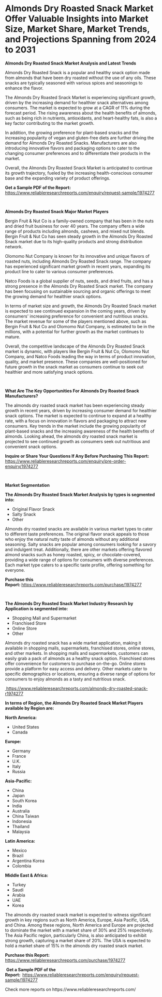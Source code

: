 <p><h1>Almonds Dry Roasted Snack Market Offer Valuable Insights into Market Size, Market Share, Market Trends, and Projections Spanning from 2024 to 2031</h1></p><p><strong>Almonds Dry Roasted Snack Market Analysis and Latest Trends</strong></p>
<p><p>Almonds Dry Roasted Snack is a popular and healthy snack option made from almonds that have been dry roasted without the use of any oils. These snacks are typically seasoned with various spices and seasonings to enhance the flavor.</p><p>The Almonds Dry Roasted Snack Market is experiencing significant growth, driven by the increasing demand for healthier snack alternatives among consumers. The market is expected to grow at a CAGR of 11% during the forecast period. The rising awareness about the health benefits of almonds, such as being rich in nutrients, antioxidants, and heart-healthy fats, is also a key factor contributing to the market growth.</p><p>In addition, the growing preference for plant-based snacks and the increasing popularity of vegan and gluten-free diets are further driving the demand for Almonds Dry Roasted Snacks. Manufacturers are also introducing innovative flavors and packaging options to cater to the changing consumer preferences and to differentiate their products in the market.</p><p>Overall, the Almonds Dry Roasted Snack Market is anticipated to continue its growth trajectory, fueled by the increasing health-conscious consumer base and the expanding variety of product offerings.</p></p>
<p><strong>Get a Sample PDF of the Report:&nbsp;</strong> <a href="https://www.reliableresearchreports.com/enquiry/request-sample/1974277">https://www.reliableresearchreports.com/enquiry/request-sample/1974277</a></p>
<p>&nbsp;</p>
<p><strong>Almonds Dry Roasted Snack Major Market Players</strong></p>
<p><p>Bergin Fruit & Nut Co is a family-owned company that has been in the nuts and dried fruit business for over 40 years. The company offers a wide range of products including almonds, cashews, and mixed nut blends. Bergin Fruit & Nut Co has seen steady growth in the Almonds Dry Roasted Snack market due to its high-quality products and strong distribution network.</p><p>Olomomo Nut Company is known for its innovative and unique flavors of roasted nuts, including Almonds Dry Roasted Snack range. The company has experienced significant market growth in recent years, expanding its product line to cater to various consumer preferences.</p><p>Natco Foods is a global supplier of nuts, seeds, and dried fruits, and has a strong presence in the Almonds Dry Roasted Snack market. The company has been focusing on sustainable sourcing and organic offerings to meet the growing demand for healthier snack options.</p><p>In terms of market size and growth, the Almonds Dry Roasted Snack market is expected to see continued expansion in the coming years, driven by consumers' increasing preference for convenient and nutritious snacks. The market revenue for some of the players mentioned above, such as Bergin Fruit & Nut Co and Olomomo Nut Company, is estimated to be in the millions, with a potential for further growth as the market continues to mature.</p><p>Overall, the competitive landscape of the Almonds Dry Roasted Snack market is dynamic, with players like Bergin Fruit & Nut Co, Olomomo Nut Company, and Natco Foods leading the way in terms of product innovation, quality, and market presence. These companies are well-positioned for future growth in the snack market as consumers continue to seek out healthier and more satisfying snack options.</p></p>
<p>&nbsp;</p>
<p><strong>What Are The Key Opportunities For Almonds Dry Roasted Snack Manufacturers?</strong></p>
<p><p>The almonds dry roasted snack market has been experiencing steady growth in recent years, driven by increasing consumer demand for healthier snack options. The market is expected to continue to expand at a healthy rate, with a focus on innovation in flavors and packaging to attract new consumers. Key trends in the market include the growing popularity of plant-based snacks and the increasing awareness of the health benefits of almonds. Looking ahead, the almonds dry roasted snack market is projected to see continued growth as consumers seek out nutritious and convenient snack options.</p></p>
<p><strong>Inquire or Share Your Questions If Any Before Purchasing This Report:</strong> <a href="https://www.reliableresearchreports.com/enquiry/pre-order-enquiry/1974277">https://www.reliableresearchreports.com/enquiry/pre-order-enquiry/1974277</a></p>
<p>&nbsp;</p>
<p><strong>Market Segmentation</strong></p>
<p><strong>The Almonds Dry Roasted Snack Market Analysis by types is segmented into:</strong></p>
<p><ul><li>Original Flavor Snack</li><li>Salty Snack</li><li>Other</li></ul></p>
<p><p>Almonds dry roasted snacks are available in various market types to cater to different taste preferences. The original flavor snack appeals to those who enjoy the natural nutty taste of almonds without any additional seasoning. Salty snacks are popular among consumers looking for a savory and indulgent treat. Additionally, there are other markets offering flavored almond snacks such as honey roasted, spicy, or chocolate-covered, providing a wide range of options for consumers with diverse preferences. Each market type caters to a specific taste profile, offering something for everyone.</p></p>
<p><strong>Purchase this Report:&nbsp;</strong><a href="https://www.reliableresearchreports.com/purchase/1974277">https://www.reliableresearchreports.com/purchase/1974277</a></p>
<p>&nbsp;</p>
<p><strong>The Almonds Dry Roasted Snack Market Industry Research by Application is segmented into:</strong></p>
<p><ul><li>Shopping Mall and Supermarket</li><li>Franchised Store</li><li>Online Store</li><li>Other</li></ul></p>
<p><p>Almonds dry roasted snack has a wide market application, making it available in shopping malls, supermarkets, franchised stores, online stores, and other markets. In shopping malls and supermarkets, customers can easily grab a pack of almonds as a healthy snack option. Franchised stores offer convenience for customers to purchase on-the-go. Online stores provide a platform for easy access and delivery. Other markets cater to specific demographics or locations, ensuring a diverse range of options for consumers to enjoy almonds as a tasty and nutritious snack.</p></p>
<p><a href="https://www.reliableresearchreports.com/almonds-dry-roasted-snack-r1974277">&nbsp;https://www.reliableresearchreports.com/almonds-dry-roasted-snack-r1974277</a></p>
<p><strong>In terms of Region, the Almonds Dry Roasted Snack Market Players available by Region are:</strong></p>
<p>
    <p> <strong> North America: </strong>
        <ul>
            <li>United States</li>
            <li>Canada</li>
        </ul>
        </p> 
    <p> <strong> Europe: </strong>
        <ul>
            <li>Germany</li>
            <li>France</li>
            <li>U.K.</li>
            <li>Italy</li>
            <li>Russia</li>
        </ul>
        </p> 
    <p> <strong> Asia-Pacific: </strong>
        <ul>
            <li>China</li>
            <li>Japan</li>
            <li>South Korea</li>
            <li>India</li>
            <li>Australia</li>
            <li>China Taiwan</li>
            <li>Indonesia</li>
            <li>Thailand</li>
            <li>Malaysia</li>
        </ul>
        </p> 
    <p> <strong> Latin America: </strong>
        <ul>
            <li>Mexico</li>
            <li>Brazil</li>
            <li>Argentina Korea</li>
            <li>Colombia</li>
        </ul>
        </p> 
    <p> <strong> Middle East & Africa: </strong>
        <ul>
            <li>Turkey</li>
            <li>Saudi</li>
            <li>Arabia</li>
            <li>UAE</li>
            <li>Korea</li>
        </ul>
    </p>
    </p>
<p><p>The almonds dry roasted snack market is expected to witness significant growth in key regions such as North America, Europe, Asia Pacific, USA, and China. Among these regions, North America and Europe are projected to dominate the market with a market share of 30% and 25% respectively. The Asia Pacific region, particularly China, is also anticipated to exhibit strong growth, capturing a market share of 20%. The USA is expected to hold a market share of 15% in the almonds dry roasted snack market.</p></p>
<p><strong>Purchase this Report: </strong><a href="https://www.reliableresearchreports.com/purchase/1974277">https://www.reliableresearchreports.com/purchase/1974277</a></p>
<p>&nbsp;<strong>Get a Sample PDF of the Report:&nbsp;&nbsp;</strong><a href="https://www.reliableresearchreports.com/enquiry/request-sample/1974277">https://www.reliableresearchreports.com/enquiry/request-sample/1974277</a></p>
<p><strong></strong></p>
<p>Check more reports on https://www.reliableresearchreports.com/</p>